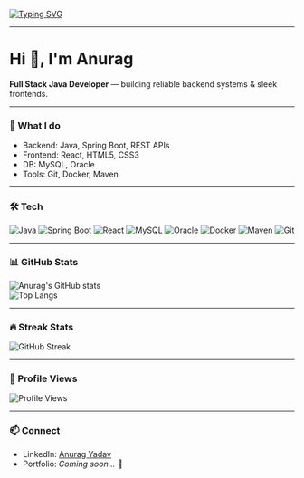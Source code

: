 <!-- Typing SVG Intro -->
[![Typing SVG](https://readme-typing-svg.demolab.com?font=Fira+Code&size=28&pause=1000&color=00F7FF&width=600&lines=Hi%2C+I'm+Anurag+Yadav+👋;Full+Stack+Java+Developer+☕;Love+to+Build+Web+%26+Backend+Web+Apps+🚀)](https://git.io/typing-svg)

---

# Hi 👋, I'm Anurag

**Full Stack Java Developer** — building reliable backend systems & sleek frontends.

---

### 🔭 What I do
- Backend: Java, Spring Boot, REST APIs
- Frontend: React, HTML5, CSS3
- DB: MySQL, Oracle
- Tools: Git, Docker, Maven

---

### 🛠 Tech
![Java](https://img.shields.io/badge/Java-ED8B00?style=for-the-badge&logo=openjdk&logoColor=white)
![Spring Boot](https://img.shields.io/badge/SpringBoot-6DB33F?style=for-the-badge&logo=springboot)
![React](https://img.shields.io/badge/React-20232A?style=for-the-badge&logo=react)
![MySQL](https://img.shields.io/badge/MySQL-4479A1?style=for-the-badge&logo=mysql&logoColor=white)
![Oracle](https://img.shields.io/badge/Oracle-F80000?style=for-the-badge&logo=oracle&logoColor=white)
![Docker](https://img.shields.io/badge/Docker-2496ED?style=for-the-badge&logo=docker&logoColor=white)
![Maven](https://img.shields.io/badge/Maven-C71A36?style=for-the-badge&logo=apachemaven&logoColor=white)
![Git](https://img.shields.io/badge/Git-F05032?style=for-the-badge&logo=git&logoColor=white)

---

### 📊 GitHub Stats
![Anurag's GitHub stats](https://github-readme-stats.vercel.app/api?username=AnuragYadav-18&show_icons=true&theme=tokyonight)  
![Top Langs](https://github-readme-stats.vercel.app/api/top-langs/?username=AnuragYadav-18&layout=compact&theme=tokyonight)  

---

### 🔥 Streak Stats
![GitHub Streak](https://streak-stats.demolab.com?user=AnuragYadav-18&theme=tokyonight&hide_border=true)

---

### 👀 Profile Views
![Profile Views](https://komarev.com/ghpvc/?username=AnuragYadav-18&label=Profile%20Views&color=blue&style=flat)

---

### 📫 Connect
- LinkedIn: [Anurag Yadav](https://www.linkedin.com/in/anurag-yadav-b6b89526b/)  
- Portfolio: *Coming soon...* 🚀
